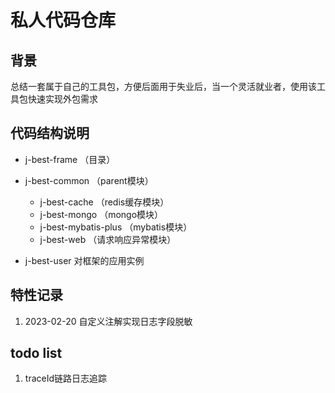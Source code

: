 # 私人代码仓库

## 背景
总结一套属于自己的工具包，方便后面用于失业后，当一个灵活就业者，使用该工具包快速实现外包需求

## 代码结构说明
- j-best-frame （目录）
- j-best-common （parent模块）
  - j-best-cache （redis缓存模块）
  - j-best-mongo （mongo模块）
  - j-best-mybatis-plus （mybatis模块）
  - j-best-web （请求响应异常模块）
     
- j-best-user 对框架的应用实例

## 特性记录

1. 2023-02-20 自定义注解实现日志字段脱敏


## todo list 

1. traceId链路日志追踪
